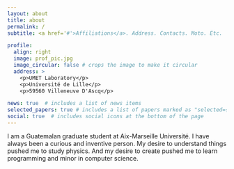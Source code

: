 ```yaml
---
layout: about
title: about
permalink: /
subtitle: <a href='#'>Affiliations</a>. Address. Contacts. Moto. Etc.

profile:
  align: right
  image: prof_pic.jpg
  image_circular: false # crops the image to make it circular
  address: >
    <p>UMET Laboratory</p>
    <p>Université de Lille</p>
    <p>59560 Villeneuve D'Ascq</p>

news: true  # includes a list of news items
selected_papers: true # includes a list of papers marked as "selected={true}"
social: true  # includes social icons at the bottom of the page
---
```


I am a Guatemalan graduate student at Aix-Marseille Université. I have always been a curious and inventive person. My desire to understand things pushed me to study physics. And my desire to create pushed me to learn programming and minor in computer science.